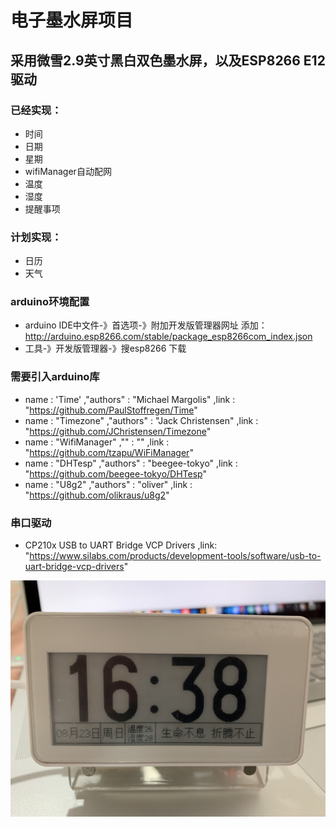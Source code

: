# 电子墨水屏项目

## 采用微雪2.9英寸黑白双色墨水屏，以及ESP8266 E12驱动

### 已经实现：
- 时间
- 日期
- 星期
- wifiManager自动配网
- 温度
- 湿度
- 提醒事项
### 计划实现：
- 日历
- 天气

### arduino环境配置
- arduino IDE中文件-》首选项-》附加开发版管理器网址 添加：http://arduino.esp8266.com/stable/package_esp8266com_index.json
- 工具-》开发版管理器-》搜esp8266 下载

### 需要引入arduino库
- name : 'Time' ,"authors" : "Michael Margolis" ,link : "https://github.com/PaulStoffregen/Time"
- name : "Timezone" ,"authors" : "Jack Christensen" ,link : "https://github.com/JChristensen/Timezone"
- name : "WifiManager" ,"" : "" ,link : "https://github.com/tzapu/WiFiManager"
- name : "DHTesp" ,"authors" : "beegee-tokyo" ,link : "https://github.com/beegee-tokyo/DHTesp"
- name : "U8g2" ,"authors" : "oliver" ,link : "https://github.com/olikraus/u8g2"
### 串口驱动
- CP210x USB to UART Bridge VCP Drivers ,link: "https://www.silabs.com/products/development-tools/software/usb-to-uart-bridge-vcp-drivers"

![avatar](https://github.com/88431844/ePaperThing/blob/master/EpaperThingImg.JPG)
